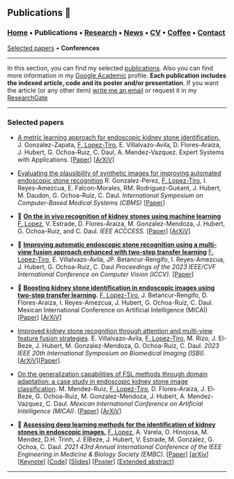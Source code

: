 
## Publications 📑
###  [Home](/index) • Publications  • [Research](/research) • [News](/news) • [CV](/brief_cv) • [Coffee](/coffee) • [Contact](/contact)
 [Selected papers](/publications) • **Conferences**

---


In this section, you can find my selected [publications](/publications). Also you can find more information in my <a href="https://scholar.google.com/citations?user=AlKdFRsAAAAJ&hl=en&oi=ao" target="_blank">Google Academic</a>  profile. **Each publication includes the indexed article, code and its poster and/or presentation**. If you want the article (or any other item) [write me an email](mailto:franciscolt@tec.mx?subject=[GitHub]%20Hello,%20Francisco) or request it in my <a href="https://www.researchgate.net/profile/Francisco-Lopez-Tiro" target="_blank">ResearchGate</a>



---

### Selected papers


*  [A metric learning approach for endoscopic kidney stone identification.](https://www.sciencedirect.com/science/article/abs/pii/S0957417424015781)
J. Gonzalez-Zapata, <a href="https://scholar.google.es/citations?user=IlG06bYAAAAJ&hl=es" target="_blank">F. Lopez-Tiro</a>, E. Villalvazo-Avila, D. Flores-Araiza, J. Hubert, G. Ochoa-Ruiz, C. Daul, A. Mendez-Vazquez. Expert Systems with Applications. [[Paper](https://www.sciencedirect.com/science/article/abs/pii/S0957417424015781)] [[ArXiV](https://arxiv.org/pdf/2307.07046)]

* [Evaluating the plausibility of synthetic images for improving automated endoscopic stone recognition](https://ieeexplore.ieee.org/abstract/document/10600716) R. Gonzalez-Perez,  <a href="https://scholar.google.es/citations?user=IlG06bYAAAAJ&hl=es" target="_blank">F. Lopez-Tiro</a>, I. Reyes-Amezcua, E. Falcon-Morales, RM. Rodríguez-Guéant, J. Hubert, M. Daudon, G. Ochoa-Ruiz, C. Daul. *International Symposium on Computer-Based Medical Systems (CBMS)* [[Paper](https://ieeexplore.ieee.org/abstract/document/10600716)] 

* 🌟 **[On the in vivo recognition of kidney stones using machine learning](https://ieeexplore.ieee.org/abstract/document/10384337)** <a href="https://scholar.google.es/citations?user=IlG06bYAAAAJ&hl=es" target="_blank">F. Lopez</a>, V. Estrade, D. Flores-Araiza, M. Gonzalez-Mendoza,  J. Hubert, G. Ochoa-Ruiz, and C. Daul. *IEEE ACCCESS.* [[Paper](https://ieeexplore.ieee.org/abstract/document/10384337)]
[[ArXiV](https://arxiv.org/abs/2201.08865)]

* 🌟 **<a href="https://openaccess.thecvf.com/content/ICCV2023W/LXCV/papers/Lopez-Tiro_Improving_Automatic_Endoscopic_Stone_Recognition_Using_a_Multi-view_Fusion_Approach_ICCVW_2023_paper.pdf" target="_blank">Improving automatic endoscopic stone recognition using a multi-view fusion approach enhanced with two-step transfer learning</a>**  <a href="https://scholar.google.es/citations?user=IlG06bYAAAAJ&hl=es" target="_blank">F. Lopez-Tiro</a>, E. Villalvazo-Avila, JP. Betancur-Rengifo, I. Reyes-Amezcua, J. Hubert, G. Ochoa-Ruiz, C. Daul *Proceedings of the 2023 IEEE/CVF International Conference on Computer Vision (ICCV).*
[<a href="https://arxiv.org/abs/2206.00069" target="_blank">Paper</a>]




* 🌟  **[Boosting kidney stone identification in endoscopic images using two-step transfer learning](https://link.springer.com/chapter/10.1007/978-3-031-47640-2_11).** <a href="https://scholar.google.es/citations?user=IlG06bYAAAAJ&hl=es" target="_blank">F. Lopez-Tiro</a>, J. Betancur-Rengifo, D. Flores-Araiza, I. Reyes-Amezcua, J. Hubert, G. Ochoa-Ruiz, C. Daul. Mexican International Conference on Artificial Intelligence (MICAI) [[Paper](https://link.springer.com/chapter/10.1007/978-3-031-47640-2_11)] [[ArXiV](https://arxiv.org/pdf/2210.13654)]

* [Improved kidney stone recognition through attention and multi-view feature fusion strategies](https://ieeexplore.ieee.org/abstract/document/10230794). E. Villalvazo-Avila, <a href="https://scholar.google.es/citations?user=IlG06bYAAAAJ&hl=es" target="_blank">F. Lopez-Tiro</a>, M. Rizo, J. El-Beze, J. Hubert, M. Gonzalez-Mendoza, G. Ochoa-Ruiz, C. Daul.  *2023 IEEE 20th International Symposium on Biomedical Imaging (ISBI).* [[ArXiV](https://arxiv.org/pdf/2211.02967)][[Paper](https://ieeexplore.ieee.org/abstract/document/10230794)].

* [On the generalization capabilities of FSL methods through domain adaptation: a case study in endoscopic kidney stone image classification](https://link.springer.com/chapter/10.1007/978-3-031-19493-1_21). M. Mendez-Ruiz, <a href="https://scholar.google.es/citations?user=IlG06bYAAAAJ&hl=es" target="_blank">F. Lopez-Tiro</a>, D. Flores-Araiza, J. El-Beze, G. Ochoa-Ruiz, M. Gonzalez-Mendoza, J. Hubert, A. Mendez-Vazquez, C. Daul. *Mexican International Conference on Artificial Intelligence (MICAI)*. [[Paper](https://link.springer.com/chapter/10.1007/978-3-031-19493-1_21)] [[ArXiV](https://arxiv.org/pdf/2205.00895)] 



* 🌟  **<a href="https://ieeexplore.ieee.org/document/9630211" target="_blank">Assessing deep learning methods for the identification of kidney  stones in endoscopic images.</a>** <a href="https://scholar.google.es/citations?user=IlG06bYAAAAJ&hl=es" target="_blank">F. Lopez</a>, A. Varela, O. Hinojosa, M. Mendez, D.H. Trinh, J. ElBeze, J. Hubert, V. Estrade, M. Gonzalez, G. Ochoa, C. Daul.
*2021 43rd Annual International Conference of the IEEE Engineering in Medicine & Biology Society (EMBC).*
[<a href="https://ieeexplore.ieee.org/document/9630211" target="_blank">Paper</a>]
[<a href="https://arxiv.org/abs/2103.01146" target="_blank">arXiv</a>]
[<a href="https://youtu.be/YMo-URAdvbM" target="_blank">Keynote</a>]
[[Code](mailto:gilberto.ochoa@tec.com?subject=%20Code%20Arxiv,%20Assessing%20deep%20learning%20methods%20for%20the%20identification%20of%20kidney%20stones%20in%20endoscopic%20images)]
[<a href="https://github.com/friscolt/friscolt.github.io/blob/main/files/embc2021_slides.pdf" target="_blank">Slides</a>]
[<a href="https://research.latinxinai.org/papers/cvpr/2021/png/6_poster_06.png" target="_blank">Poster</a>]
[<a href="https://research.latinxinai.org/papers/cvpr/2021/pdf/6_CameraReady_06.pdf" target="_blank">Extended abstract</a>] 




---

